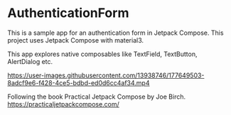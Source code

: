 # AuthenticationForm

This is a sample app for an authentication form in Jetpack Compose. This project uses Jetpack Compose with material3.

This app explores native composables like TextField, TextButton, AlertDialog etc.



https://user-images.githubusercontent.com/13938746/177649503-8adcf9e6-f428-4ce5-bdbd-ed0d6cc4af34.mp4



Following the book Practical Jetpack Compose by Joe Birch.
https://practicaljetpackcompose.com/
